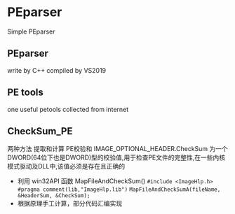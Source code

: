 # PEparser
Simple PEparser

## PEparser
write by C++
compiled by VS2019

## PE tools
one useful petools collected from internet

## CheckSum_PE
两种方法 提取和计算 PE校验和
IMAGE_OPTIONAL_HEADER.CheckSum 为一个DWORD(64位下也是DWORD)型的校验值,用于检查PE文件的完整性,在一些内核模式驱动及DLL中,该值必须是存在且正确的
* 利用 win32API 函数 MapFileAndCheckSum()
`#include <ImageHlp.h>`
`#pragma comment(lib,"ImageHlp.lib")`
`MapFileAndCheckSumA(fileName, &HeaderSum, &CheckSum);`
* 根据原理手工计算，部分代码汇编实现
